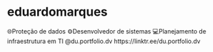 # eduardomarques
<div>
  <a hef="https://linktr.ee/du.portfolio.dv"> 
🌐Proteção de dados
⚙️Desenvolvedor de sistemas
💻Planejamento de infraestrutura em TI
@du.portfolio.dv
https://linktr.ee/du.portfolio.dv
</div>
